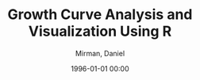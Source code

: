 ---
layout: post
title: Growth Curve Analysis and Visualization Using R

date: 1996-01-01 00:00
author: Mirman, Daniel
link: https://doi.org/10.3102/1076998616646201

year: 2014
---